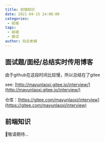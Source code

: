 ```yaml
---
title: 前端知识
date: 2021-04-15 14:00:00
categories:
 - 前端
tags:
 - 前端
 - 面试
author: 码云老细
---
```

## 面试题/面经/总结实时传用博客

由于github在这段时间比较慢，所以总结在了gitee

see: [http://mayunlaoxi.gitee.io/interview/](http://mayunlaoxi.gitee.io/interview/)

仓库：[https://gitee.com/mayunlaoxi/interview](https://gitee.com/mayunlaoxi/interview)
## 前端知识

敬请期待...